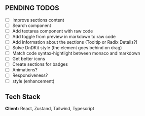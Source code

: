 ## PENDING TODOS

- [ ] Improve sections content
- [ ] Search component
- [ ] Add textarea component with raw code
- [ ] Add toggle from preview in markdown to raw code
- [ ] Add information about the sections (Tooltip or Radix Details?)
- [ ] Solve DnDKit style (the element goes behind on drag)
- [ ] Match code syntax-hightlight between monaco and markdown
- [ ] Get better icons
- [ ] Create sections for badges
- [ ] Animations?
- [ ] Responsiveness?
- [ ] style (enhancement)

## Tech Stack

**Client:** React, Zustand, Tailwind, Typescript
